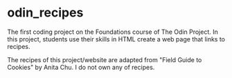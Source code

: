 # odin_recipes
The first coding project on the Foundations course of The Odin Project. In this project, students use their skills in HTML create a web page that links to recipes.

The recipes of this project/website are adapted from "Field Guide to Cookies" by Anita Chu. I do not own any of recipes.